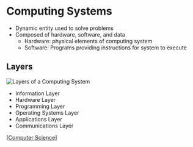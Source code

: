 # Computing Systems

- Dynamic entity used to solve problems
- Composed of hardware, software, and data
  - Hardware: physical elements of computing system
  - Software: Programs providing instructions for system to execute

## Layers

![Layers of a Computing System](/assets/second-brain/2020-09-14-16-38-41.png)

- Information Layer
- Hardware Layer
- Programming Layer
- Operating Systems Layer
- Applications Layer
- Communications Layer

[[Computer Science]]

[//begin]: # "Autogenerated link references for markdown compatibility"
[Computer Science]: computer-science "Computer Science"
[//end]: # "Autogenerated link references"